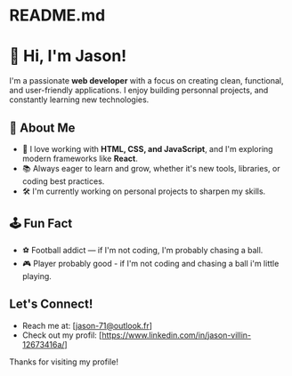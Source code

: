 # README.md

# 👋 Hi, I'm Jason!

I'm a passionate **web developer** with a focus on creating clean, functional, and user-friendly applications. I enjoy building personnal projects, and constantly learning new technologies.

## 🚀 About Me
- 🎨 I love working with **HTML, CSS, and JavaScript**, and I'm exploring modern frameworks like **React**.
- 📚 Always eager to learn and grow, whether it's new tools, libraries, or coding best practices.
- 🛠 I'm currently working on personal projects to sharpen my skills.

## 🕹 Fun Fact
- ⚽ Football addict — if I'm not coding, I'm probably chasing a ball.
- 🎮 Player probably good - if I'm not coding and chasing a ball i'm little playing.

## Let's Connect!
-  Reach me at: [jason-71@outlook.fr]
-  Check out my profil: [https://www.linkedin.com/in/jason-villin-12673416a/]

Thanks for visiting my profile!
